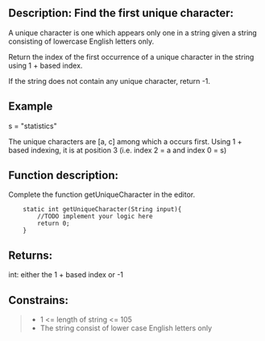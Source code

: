 ## Description: Find the first unique character:

A unique character is one which appears only one in a string given a string consisting of lowercase English letters only.

Return the index of the first occurrence of a unique character in the string using 1 + based index. 

If the string does not contain any unique character, return -1.

## Example
s = "statistics"

The unique characters are [a, c] among which a occurs first. Using 1 + based indexing, it is at position 3 (i.e. index 2 = a and index 0 = s)

## Function description:

Complete the function getUniqueCharacter in the editor.

````
    static int getUniqueCharacter(String input){
        //TODO implement your logic here
        return 0;
    }
````
## Returns:

int: either the 1 + based index or -1

## Constrains:

>- 1 <= length of string <= 105
>- The string consist of lower case English letters only


